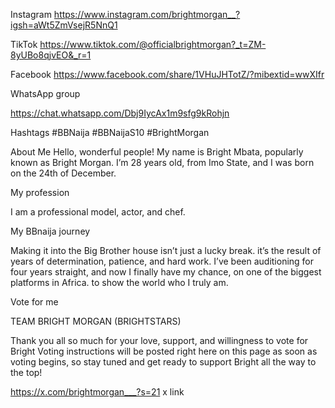 Instagram 
https://www.instagram.com/brightmorgan__?igsh=aWt5ZmVsejR5NnQ1

TikTok 
https://www.tiktok.com/@officialbrightmorgan?_t=ZM-8yUBo8qjvEO&_r=1

Facebook 
https://www.facebook.com/share/1VHuJHTotZ/?mibextid=wwXIfr

WhatsApp group 

https://chat.whatsapp.com/Dbj9IycAx1m9sfg9kRohjn


Hashtags 
#BBNaija 
#BBNaijaS10
#BrightMorgan

About Me
Hello, wonderful people! My name is Bright Mbata, popularly known as Bright Morgan. I’m 28 years old, from Imo State, and I was born on the 24th of December.

My profession 

I am a professional model, actor, and chef.

My BBnaija journey 

Making it into the Big Brother house isn’t just a lucky break. it’s the result of years of determination, patience, and hard work. I’ve been auditioning for four years straight, and now I finally have my chance, on one of the biggest platforms in Africa. to show the world who I truly am.

Vote for me 

TEAM BRIGHT MORGAN
(BRIGHTSTARS) 

Thank you all so much for your love, support, and willingness to vote for Bright
Voting instructions will be posted right here on this page as soon as voting begins, so stay tuned and get ready to support Bright all the way to the top!


https://x.com/brightmorgan___?s=21
x link 